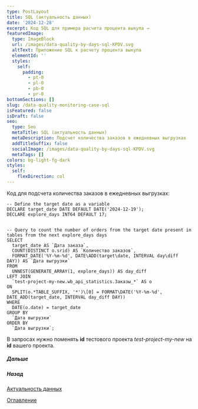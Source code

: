 ```yaml
---
type: PostLayout
title: SQL (актуальность данных)
date: '2024-12-28'
excerpt: Код SQL для примера расчета процента выкупа →
featuredImage:
  type: ImageBlock
  url: /images/data-quality-by-days-sql-KPDV.svg
  altText: Приложение SQL к расчету процента выкупа
  elementId: ''
  styles:
    self:
      padding:
        - pt-0
        - pl-0
        - pb-0
        - pr-0
bottomSections: []
slug: /data-quality-monitoring-case-sql
isFeatured: false
isDraft: false
seo:
  type: Seo
  metaTitle: SQL (актуальность данных)
  metaDescription: Подсчет количества заказов в ежедневных выгрузках
  addTitleSuffix: false
  socialImage: /images/data-quality-by-days-sql-KPDV.svg
  metaTags: []
colors: bg-light-fg-dark
styles:
  self:
    flexDirection: col
---
```

Код для подсчета количества заказов в ежедневных выгрузках:

```
-- Define the target date as a variable
DECLARE target_date DATE DEFAULT DATE('2024-12-19');
DECLARE explore_days INT64 DEFAULT 17;


-- Query to count the number of orders from the target date present in tables from the next explore_days days
SELECT
  target_date AS `Дата заказа`,
  COUNT(DISTINCT o.srid) AS `Количество заказов`,
  FORMAT_DATE('%Y-%m-%d', DATE\ADD(target\date, INTERVAL day\diff DAY)) AS `Дата выгрузки`
FROM
  UNNEST(GENERATE_ARRAY(1, explore_days)) AS day_diff
LEFT JOIN
  `test-project-my-new.wb_api_statistics.Заказы_*` AS o
ON
  SPLIT(o.*TABLE_SUFFIX, '*')\[0] = FORMAT\DATE('%Y-%m-%d', DATE_ADD(target_date, INTERVAL day_diff DAY))
WHERE 
  DATE(o.date) = target_date
GROUP BY
  `Дата выгрузки`
ORDER BY
  `Дата выгрузки`;
```



В запросах нужно поменять **id** тестового проекта *test-project-my-new* на **id** вашего проекта.

##### Дальше

[](/blog/google-script-authorization/)

##### Назад

[Актуальность данных](/blog/data-quality-monitoring-case/)

[Оглавление](/blog/table-of-contents)
